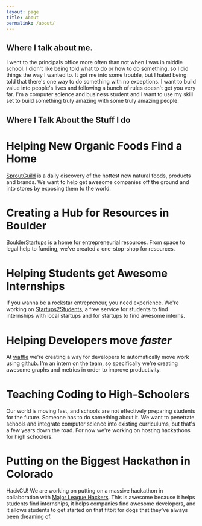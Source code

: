 ```yaml
---
layout: page
title: About
permalink: /about/
---
```

<h2>Where I talk about me.</h2>
<p>I went to the principals office more often than not when I was in middle school.  I didn't like being told what to do
  or how to do something, so I did things the way I wanted to.  It got me into some trouble, but I hated being told that there's one way to do something with no exceptions. I want to build value into people's lives and following a bunch of rules doesn't get you  very far. I'm a computer science and business student and I want to use my skill set to build something truly amazing with some truly amazing people. </p>

<h2>Where I Talk About the Stuff I do</h2>
<h1><b>Helping New Organic Foods Find a Home</b></h1>
  <p><a href="http://SproutGuild.com">SproutGuild</a> is a daily discovery of the hottest new natural foods, products and brands.  We want to help get awesome companies off the ground and into stores by exposing them to the world.</p>
<h1><b>Creating a Hub for Resources in Boulder</b></h1>
  <p><a href="http://Boulderstartups.org">BoulderStartups</a> is a home for entrepreneurial resources.  From space to legal help to  funding, we've created a one-stop-shop for resources.</p>
<h1><b>Helping Students get Awesome Internships</b></h1>
<p> If you wanna be a rockstar entrepreneur, you need experience.  We're working on <a href="http://Boulderstartups.org">Startups2Students</a>, a free service for students to find internships with local startups and for startups to find awesome interns.</p>
<h1><b>Helping Developers move <i>faster</i></b></h1>
  <p>At <a href="https://waffle.io">waffle</a> we're creating a way for developers to automatically move work using <a href="http://www.danielglunz.com/[%22github%22]/gitting-started/">github</a>. I'm an intern on the team, so specifically we're creating awesome graphs and metrics in order to improve productivity.</p>
<h1><b>Teaching Coding to High-Schoolers</b></h1>
  <p>Our world is moving fast, and schools are not effectively preparing students for the future.  Someone has to do something about it. We want to penetrate schools and integrate computer science into existing curriculums, but that's a few years down the road.  For now we're working on hosting hackathons for high schoolers.</p>
<h1><b>Putting on the Biggest Hackathon in Colorado</b></h1>
  <p>HackCU!  We are working on putting on a massive hackathon in collaboration with <a href="http://mlh.io">Major League Hackers</a>.  This is awesome because it helps students find internships, it helps companies find awesome developers, and it allows students to get started on that fitbit for dogs that they've always been dreaming of.</p>


